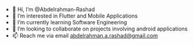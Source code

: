 - 👋 Hi, I’m @Abdelrahman-Rashad
- 👀 I’m interested in Flutter and Mobile Applications
- 🌱 I’m currently learning Software Engineering
- 💞️ I’m looking to collaborate on projects involving android applications
- 📫 Reach me via email abdelrahman.a.rashad@gmail.com

<!---
Abdelrahman-Rashad/Abdelrahman-Rashad is a ✨ special ✨ repository because its `README.md` (this file) appears on your GitHub profile.
You can click the Preview link to take a look at your changes.
--->

